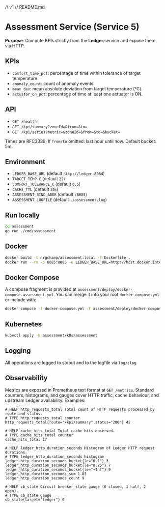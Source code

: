 // v1
// README.md
# Assessment Service (Service 5)

**Purpose**: Compute KPIs strictly from the **Ledger** service and expose them via HTTP.

## KPIs
- `comfort_time_pct`: percentage of time within tolerance of target temperature.
- `anomaly_count`: count of anomaly events.
- `mean_dev`: mean absolute deviation from target temperature (°C).
- `actuator_on_pct`: percentage of time at least one actuator is ON.

## API
- `GET /health`
- `GET /kpi/summary?zoneId=&from=&to=`
- `GET /kpi/series?metric=&zoneId=&from=&to=&bucket=`

Times are RFC3339. If `from/to` omitted: last hour until now. Default bucket: 5m.

## Environment
- `LEDGER_BASE_URL` (default `http://ledger:8084`)
- `TARGET_TEMP_C` (default `22`)
- `COMFORT_TOLERANCE_C` (default `0.5`)
- `CACHE_TTL` (default `30s`)
- `ASSESSMENT_BIND_ADDR` (default `:8085`)
- `ASSESSMENT_LOGFILE` (default `./assessment.log`)

## Run locally
```bash
cd assessment
go run ./cmd/assessment
```

## Docker
```bash
docker build -t nrgchamp/assessment:local -f Dockerfile .
docker run --rm -p 8085:8085 -e LEDGER_BASE_URL=http://host.docker.internal:8084 nrgchamp/assessment:local
```

## Docker Compose
A compose fragment is provided at `assessment/deploy/docker-compose.assessment.yml`. You can merge it into your root `docker-compose.yml` or include with:
```bash
docker compose -f docker-compose.yml -f assessment/deploy/docker-compose.assessment.yml up -d --build
```

## Kubernetes
```bash
kubectl apply -k assessment/k8s/assessment
```

## Logging
All operations are logged to stdout and to the logfile via `log/slog`.

## Observability
Metrics are exposed in Prometheus text format at `GET /metrics`. Standard counters, histograms, and gauges cover HTTP traffic, cache behaviour, and upstream Ledger availability. Examples:

```
# HELP http_requests_total Total count of HTTP requests processed by route and status.
# TYPE http_requests_total counter
http_requests_total{route="/kpi/summary",status="200"} 42

# HELP cache_hits_total Total cache hits observed.
# TYPE cache_hits_total counter
cache_hits_total 17

# HELP ledger_http_duration_seconds Histogram of Ledger HTTP request durations.
# TYPE ledger_http_duration_seconds histogram
ledger_http_duration_seconds_bucket{le="0.1"} 3
ledger_http_duration_seconds_bucket{le="0.25"} 7
ledger_http_duration_seconds_bucket{le="+Inf"} 9
ledger_http_duration_seconds_sum 1.82
ledger_http_duration_seconds_count 9

# HELP cb_state Circuit breaker state gauge (0 closed, 1 half, 2 open).
# TYPE cb_state gauge
cb_state{target="ledger"} 0
```
